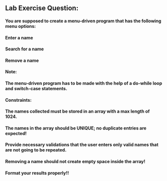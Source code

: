 ## Lab Exercise Question:
#### You are supposed to create a menu-driven program that has the following menu options:
#### Enter a name
#### Search for a name
#### Remove a name
#### Note:
#### The menu-driven program has to be made with the help of a do-while loop and switch-case statements.
#### Constraints:
#### The names collected must be stored in an array with a max length of 1024.
#### The names in the array should be UNIQUE; no duplicate entries are expected!
#### Provide necessary validations that the user enters only valid names that are not going to be repeated.
#### Removing a name should not create empty space inside the array!
#### Format your results properly!!
